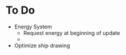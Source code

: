 To Do
========

+ Energy System
    + Request energy at beginning of update
    + 
+ Optimize ship drawing
